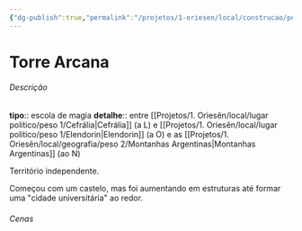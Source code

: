```yaml
---
{"dg-publish":true,"permalink":"/projetos/1-oriesen/local/construcao/peso-1/torre-arcana/"}
---
```




# Torre Arcana

###### Descrição
**tipo**:: escola de magia
**detalhe**:: entre [[Projetos/1. Oriesên/local/lugar político/peso 1/Cefrália|Cefrália]] (a L) e [[Projetos/1. Oriesên/local/lugar político/peso 1/Elendorin|Elendorin]] (a O) e as [[Projetos/1. Oriesên/local/geografia/peso 2/Montanhas Argentinas|Montanhas Argentinas]] (ao N)

Território independente.

Começou com um castelo, mas foi aumentando em estruturas até formar uma "cidade universitária" ao redor.


###### Cenas

